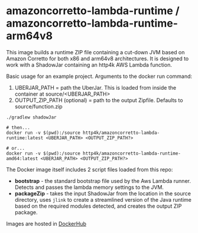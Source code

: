 # amazoncorretto-lambda-runtime / amazoncorretto-lambda-runtime-arm64v8

This image builds a runtime ZIP file containing a cut-down JVM based on Amazon Corretto for both x86 and arm64v8 architectures. It is designed to work with a ShadowJar containing an http4k AWS Lambda function.

Basic usage for an example project. Arguments to the docker run command:
1. UBERJAR_PATH = path the UberJar. This is loaded from inside the container at source/<UBERJAR_PATH>
2. OUTPUT_ZIP_PATH (optional) = path to the output Zipfile. Defaults to source/function.zip

```shell
./gradlew shadowJar

# then...
docker run -v $(pwd):/source http4k/amazoncorretto-lambda-runtime:latest <UBERJAR_PATH> <OUTPUT_ZIP_PATH?>

# or...
docker run -v $(pwd):/source http4k/amazoncorretto-lambda-runtime-amd64:latest <UBERJAR_PATH> <OUTPUT_ZIP_PATH?>
```

The Docker image itself includes 2 script files loaded from this repo:
- **bootstrap** - the standard bootstrap file used by the Aws Lambda runner. Detects and passes the lambda memory settings to the JVM. 
- **packageZip** - takes the input ShadowJar from the location in the source directory, uses `jlink` to create a streamlined version of the Java runtime based on the required modules detected, and creates the output ZIP package. 

Images are hosted in [DockerHub](https://hub.docker.com/r/http4k)
